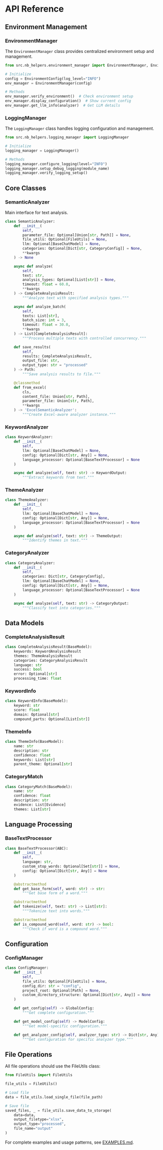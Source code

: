 # API Reference

## Environment Management

### EnvironmentManager

The `EnvironmentManager` class provides centralized environment setup and management.

```python
from src.nb_helpers.environment_manager import EnvironmentManager, EnvironmentConfig

# Initialize
config = EnvironmentConfig(log_level="INFO")
env_manager = EnvironmentManager(config)

# Methods
env_manager.verify_environment()  # Check environment setup
env_manager.display_configuration()  # Show current config
env_manager.get_llm_info(analyzer)  # Get LLM details
```

### LoggingManager

The `LoggingManager` class handles logging configuration and management.

```python
from src.nb_helpers.logging_manager import LoggingManager

# Initialize
logging_manager = LoggingManager()

# Methods
logging_manager.configure_logging(level="INFO")
logging_manager.setup_debug_logging(module_name)
logging_manager.verify_logging_setup()
```

## Core Classes

### SemanticAnalyzer

Main interface for text analysis.

```python
class SemanticAnalyzer:
    def __init__(
        self,
        parameter_file: Optional[Union[str, Path]] = None,
        file_utils: Optional[FileUtils] = None,
        llm: Optional[BaseChatModel] = None,
        categories: Optional[Dict[str, CategoryConfig]] = None,
        **kwargs
    ) -> None

    async def analyze(
        self,
        text: str,
        analysis_types: Optional[List[str]] = None,
        timeout: float = 60.0,
        **kwargs
    ) -> CompleteAnalysisResult:
        """Analyze text with specified analysis types."""

    async def analyze_batch(
        self,
        texts: List[str],
        batch_size: int = 3,
        timeout: float = 30.0,
        **kwargs
    ) -> List[CompleteAnalysisResult]:
        """Process multiple texts with controlled concurrency."""

    def save_results(
        self,
        results: CompleteAnalysisResult,
        output_file: str,
        output_type: str = "processed"
    ) -> Path:
        """Save analysis results to file."""

    @classmethod
    def from_excel(
        cls,
        content_file: Union[str, Path],
        parameter_file: Union[str, Path],
        **kwargs
    ) -> 'ExcelSemanticAnalyzer':
        """Create Excel-aware analyzer instance."""
```

### KeywordAnalyzer

```python
class KeywordAnalyzer:
    def __init__(
        self,
        llm: Optional[BaseChatModel] = None,
        config: Optional[Dict[str, Any]] = None,
        language_processor: Optional[BaseTextProcessor] = None
    )

    async def analyze(self, text: str) -> KeywordOutput:
        """Extract keywords from text."""
```

### ThemeAnalyzer

```python
class ThemeAnalyzer:
    def __init__(
        self,
        llm: Optional[BaseChatModel] = None,
        config: Optional[Dict[str, Any]] = None,
        language_processor: Optional[BaseTextProcessor] = None
    )

    async def analyze(self, text: str) -> ThemeOutput:
        """Identify themes in text."""
```

### CategoryAnalyzer

```python
class CategoryAnalyzer:
    def __init__(
        self,
        categories: Dict[str, CategoryConfig],
        llm: Optional[BaseChatModel] = None,
        config: Optional[Dict[str, Any]] = None,
        language_processor: Optional[BaseTextProcessor] = None
    )

    async def analyze(self, text: str) -> CategoryOutput:
        """Classify text into categories."""
```

## Data Models

### CompleteAnalysisResult

```python
class CompleteAnalysisResult(BaseModel):
    keywords: KeywordAnalysisResult
    themes: ThemeAnalysisResult
    categories: CategoryAnalysisResult
    language: str
    success: bool
    error: Optional[str]
    processing_time: float
```

### KeywordInfo

```python
class KeywordInfo(BaseModel):
    keyword: str
    score: float
    domain: Optional[str]
    compound_parts: Optional[List[str]]
```

### ThemeInfo

```python
class ThemeInfo(BaseModel):
    name: str
    description: str
    confidence: float
    keywords: List[str]
    parent_theme: Optional[str]
```

### CategoryMatch

```python
class CategoryMatch(BaseModel):
    name: str
    confidence: float
    description: str
    evidence: List[Evidence]
    themes: List[str]
```

## Language Processing

### BaseTextProcessor

```python
class BaseTextProcessor(ABC):
    def __init__(
        self,
        language: str,
        custom_stop_words: Optional[Set[str]] = None,
        config: Optional[Dict[str, Any]] = None
    )

    @abstractmethod
    def get_base_form(self, word: str) -> str:
        """Get base form of a word."""

    @abstractmethod
    def tokenize(self, text: str) -> List[str]:
        """Tokenize text into words."""

    @abstractmethod
    def is_compound_word(self, word: str) -> bool:
        """Check if word is a compound word."""
```

## Configuration

### ConfigManager

```python
class ConfigManager:
    def __init__(
        self,
        file_utils: Optional[FileUtils] = None,
        config_dir: str = "config",
        project_root: Optional[Path] = None,
        custom_directory_structure: Optional[Dict[str, Any]] = None
    )

    def get_config(self) -> GlobalConfig:
        """Get complete configuration."""

    def get_model_config(self) -> ModelConfig:
        """Get model-specific configuration."""

    def get_analyzer_config(self, analyzer_type: str) -> Dict[str, Any]:
        """Get configuration for specific analyzer type."""
```

## File Operations

All file operations should use the FileUtils class:

```python
from FileUtils import FileUtils

file_utils = FileUtils()

# Load file
data = file_utils.load_single_file(file_path)

# Save file
saved_files, _ = file_utils.save_data_to_storage(
    data=data,
    output_filetype="xlsx",
    output_type="processed",
    file_name="output"
)
```

For complete examples and usage patterns, see [EXAMPLES.md](EXAMPLES.md).